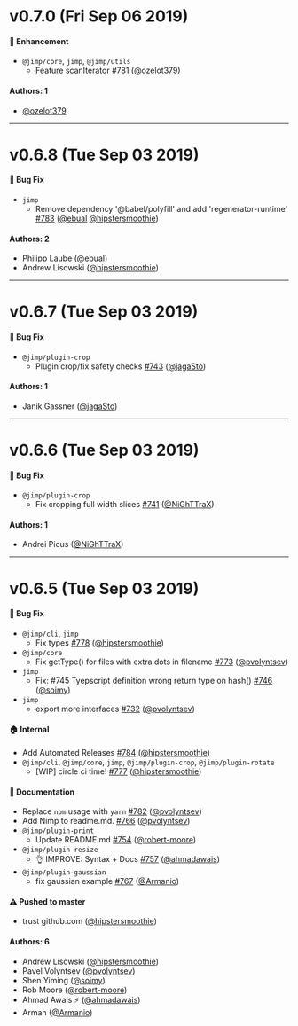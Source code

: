 # v0.7.0 (Fri Sep 06 2019)

#### 🚀 Enhancement

- `@jimp/core`, `jimp`, `@jimp/utils`
  - Feature scanIterator [#781](https://github.com/oliver-moran/jimp/pull/781) ([@ozelot379](https://github.com/ozelot379))

#### Authors: 1

- [@ozelot379](https://github.com/ozelot379)

---

# v0.6.8 (Tue Sep 03 2019)

#### 🐛 Bug Fix

- `jimp`
  - Remove dependency '@babel/polyfill' and add 'regenerator-runtime' [#783](https://github.com/oliver-moran/jimp/pull/783) ([@ebual](https://github.com/ebual) [@hipstersmoothie](https://github.com/hipstersmoothie))

#### Authors: 2

- Philipp Laube ([@ebual](https://github.com/ebual))
- Andrew Lisowski ([@hipstersmoothie](https://github.com/hipstersmoothie))

---

# v0.6.7 (Tue Sep 03 2019)

#### 🐛 Bug Fix

- `@jimp/plugin-crop`
  - Plugin crop/fix safety checks [#743](https://github.com/oliver-moran/jimp/pull/743) ([@jagaSto](https://github.com/jagaSto))

#### Authors: 1

- Janik Gassner ([@jagaSto](https://github.com/jagaSto))

---

# v0.6.6 (Tue Sep 03 2019)

#### 🐛 Bug Fix

- `@jimp/plugin-crop`
  - Fix cropping full width slices [#741](https://github.com/oliver-moran/jimp/pull/741) ([@NiGhTTraX](https://github.com/NiGhTTraX))

#### Authors: 1

- Andrei Picus ([@NiGhTTraX](https://github.com/NiGhTTraX))

---

# v0.6.5 (Tue Sep 03 2019)

#### 🐛 Bug Fix

- `@jimp/cli`, `jimp`
  - Fix types [#778](https://github.com/oliver-moran/jimp/pull/778) ([@hipstersmoothie](https://github.com/hipstersmoothie))
- `@jimp/core`
  - Fix getType() for files with extra dots in filename [#773](https://github.com/oliver-moran/jimp/pull/773) ([@pvolyntsev](https://github.com/pvolyntsev))
- `jimp`
  - Fix: #745 Tyepscript definition wrong return type on hash() [#746](https://github.com/oliver-moran/jimp/pull/746) ([@soimy](https://github.com/soimy))
- `jimp`
  - export more interfaces [#732](https://github.com/oliver-moran/jimp/pull/732) ([@pvolyntsev](https://github.com/pvolyntsev))

#### 🏠 Internal

- Add Automated Releases [#784](https://github.com/oliver-moran/jimp/pull/784) ([@hipstersmoothie](https://github.com/hipstersmoothie))
- `@jimp/cli`, `@jimp/core`, `jimp`, `@jimp/plugin-crop`, `@jimp/plugin-rotate`
  - [WIP] circle ci time! [#777](https://github.com/oliver-moran/jimp/pull/777) ([@hipstersmoothie](https://github.com/hipstersmoothie))

#### 📝 Documentation

- Replace `npm` usage with `yarn` [#782](https://github.com/oliver-moran/jimp/pull/782) ([@pvolyntsev](https://github.com/pvolyntsev))
- Add Nimp to readme.md. [#766](https://github.com/oliver-moran/jimp/pull/766) ([@pvolyntsev](https://github.com/pvolyntsev))
- `@jimp/plugin-print`
  - Update README.md [#754](https://github.com/oliver-moran/jimp/pull/754) ([@robert-moore](https://github.com/robert-moore))
- `@jimp/plugin-resize`
  - 👌 IMPROVE: Syntax + Docs [#757](https://github.com/oliver-moran/jimp/pull/757) ([@ahmadawais](https://github.com/ahmadawais))
- `@jimp/plugin-gaussian`
  - fix gaussian example [#767](https://github.com/oliver-moran/jimp/pull/767) ([@Armanio](https://github.com/Armanio))

#### ⚠️ Pushed to master

- trust github.com ([@hipstersmoothie](https://github.com/hipstersmoothie))

#### Authors: 6

- Andrew Lisowski ([@hipstersmoothie](https://github.com/hipstersmoothie))
- Pavel Volyntsev ([@pvolyntsev](https://github.com/pvolyntsev))
- Shen Yiming ([@soimy](https://github.com/soimy))
- Rob Moore ([@robert-moore](https://github.com/robert-moore))
- Ahmad Awais ⚡️ ([@ahmadawais](https://github.com/ahmadawais))
- Arman ([@Armanio](https://github.com/Armanio))
